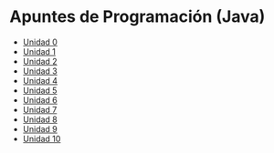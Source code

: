 <div align="justify">

# Apuntes de Programación (Java) 

- [Unidad 0](Unidad-0-Buenas-practicas/)
- [Unidad 1](Unidad-1-Elementos-de-un-programa-informatico/)
- [Unidad 2](Unidad-2-Utilizacion-de-objetos/)  
- [Unidad 3](Unidad-3-Estructuras-Control/)
- [Unidad 4](Unidad-4-Creacion-clases-Utilizacion-objetos/)
- [Unidad 5](Unidad-5-Estructuras-de-almacenamiento/)
- [Unidad 6](Unidad-6-Utilizacion-avanzada-clases/)
- [Unidad 7](Unidad-7-Almacenando-datos/)
- [Unidad 8](Unidad-8-Comunicacion-mediante-interfaces-usuario/)
- [Unidad 9](Unidad-9-Persistencia-Objetos-BBDD/)
- [Unidad 10](Unidad-10-Introduccion-Web/)  

</div>